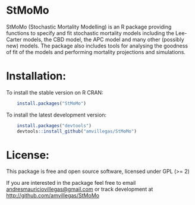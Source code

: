 <!-- README.md is generated from README.Rmd. Please edit that file -->
StMoMo
======

StMoMo (Stochastic Mortality Modelling) is an R package providing functions to specify and fit stochastic mortality models including the Lee-Carter models, the CBD model, the APC model and many other (possibly new) models. The package also includes tools for analysing the goodness of fit of the models and performing mortality projections and simulations.

Installation:
=============

To install the stable version on R CRAN:

``` r
    install.packages("StMoMo")
```

To install the latest development version:

``` r
    install.packages("devtools")
    devtools::install_github("amvillegas/StMoMo")
```

License:
========

This package is free and open source software, licensed under GPL (\>= 2)

If you are interested in the package feel free to email <andresmauriciovillegas@gmail.com> or track development at <http://github.com/amvillegas/StMoMo>
